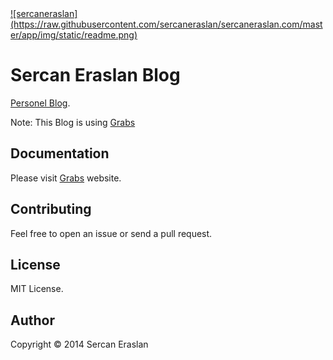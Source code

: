 <a href="http://sercaneraslan.com/blog">
![sercaneraslan](https://raw.githubusercontent.com/sercaneraslan/sercaneraslan.com/master/app/img/static/readme.png)
</a>

Sercan Eraslan Blog
===================

<a href="http://blog.sercaneraslan.com">Personel Blog</a>.

Note: This Blog is using <a href="https://github.com/sercaneraslan/grabs">Grabs</a>

## Documentation
Please visit <a href="http://grabs.in">Grabs</a> website.

## Contributing
Feel free to open an issue or send a pull request.

## License
MIT License.

## Author
Copyright © 2014 Sercan Eraslan
